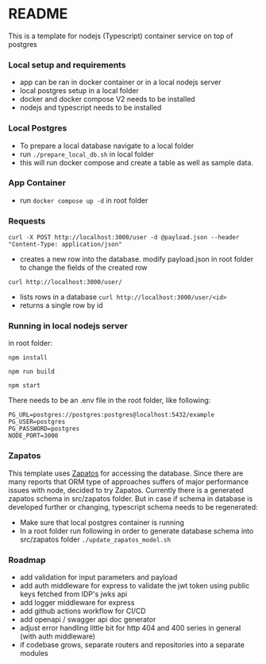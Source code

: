 # README #

This is a template for nodejs (Typescript) container service on top of postgres

### Local setup and requirements ###

* app can be ran in docker container or in a local nodejs server
* local postgres setup in a local folder
* docker and docker compose V2 needs to be installed
* nodejs and typescript needs to be installed

### Local Postgres ###

* To prepare a local database navigate to a local folder
* run ```./prepare_local_db.sh``` in local folder
* this will run docker compose and create a table as well as sample data.

### App Container ###

* run ```docker compose up -d``` in root folder

### Requests ###

```curl -X POST http://localhost:3000/user -d @payload.json --header "Content-Type: application/json"```
* creates a new row into the database. modify payload.json in root folder to change the fields of the created row

```curl http://localhost:3000/user/```
* lists rows in a database
```curl http://localhost:3000/user/<id>```
* returns a single row by id

### Running in local nodejs server ###

in root folder:

```npm install```

```npm run build```

```npm start```

There needs to be an .env file in the root folder, like following:

```
PG_URL=postgres://postgres:postgres@localhost:5432/example
PG_USER=postgres
PG_PASSWORD=postgres
NODE_PORT=3000
```

### Zapatos ###

This template uses [Zapatos](https://jawj.github.io/zapatos/ ) for accessing the database. Since there are many reports that ORM type of approaches suffers of major performance issues with node, decided to try Zapatos. Currently there is a generated zapatos schema in src/zapatos folder. But in case if schema in database is developed further or changing, typescript schema needs to be regenerated:

* Make sure that local postgres container is running
* In a root folder run following in order to generate database schema into src/zapatos folder
```./update_zapatos_model.sh```

### Roadmap ###

* add validation for input parameters and payload
* add auth middleware for express to validate the jwt token using public keys fetched from IDP's jwks api
* add logger middleware for express
* add github actions workflow for CI/CD
* add openapi / swagger api doc generator
* adjust error handling little bit for http 404 and 400 series in general (with auth middleware)
* if codebase grows, separate routers and repositories into a separate modules
